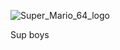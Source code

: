 ![Super_Mario_64_logo](https://github.com/user-attachments/assets/3102a126-27d7-4088-8ac0-da6b78d289b0)

Sup boys
